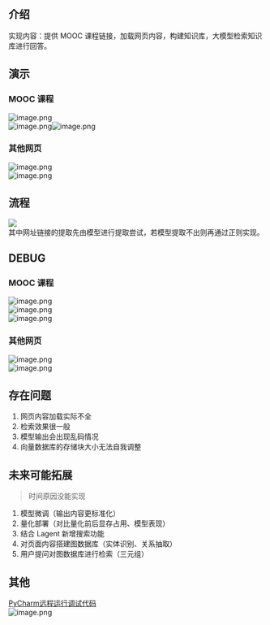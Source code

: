 ## 介绍

实现内容：提供 MOOC 课程链接，加载网页内容，构建知识库，大模型检索知识库进行回答。

## 演示

### MOOC 课程

![image.png](https://cdn.nlark.com/yuque/0/2024/png/2807993/1707052846851-25cd4ca2-730a-491d-a2d6-b26192e72e8d.png#averageHue=%23222a38&clientId=u27a99e96-c597-4&from=paste&height=586&id=u0cfd1852&originHeight=879&originWidth=1920&originalType=binary&ratio=1.5&rotation=0&showTitle=false&size=170565&status=done&style=none&taskId=u8344303c-b7e7-4b86-b9d1-3d9f664b055&title=&width=1280)<br />![image.png](https://cdn.nlark.com/yuque/0/2024/png/2807993/1707052861599-68ac46e8-e442-4ffa-a641-2f9b8dadc171.png#averageHue=%23242c39&clientId=u27a99e96-c597-4&from=paste&height=586&id=u1ab6b24f&originHeight=879&originWidth=1920&originalType=binary&ratio=1.5&rotation=0&showTitle=false&size=215131&status=done&style=none&taskId=ua4a4cd07-c6f3-403b-8253-d451e2aada1&title=&width=1280)![image.png](https://cdn.nlark.com/yuque/0/2024/png/2807993/1707052929381-c63b188b-771f-4d42-86d1-c394f4fd94fa.png#averageHue=%231f2735&clientId=u27a99e96-c597-4&from=paste&height=586&id=u27a6990d&originHeight=879&originWidth=1920&originalType=binary&ratio=1.5&rotation=0&showTitle=false&size=92838&status=done&style=none&taskId=uf61e44db-9651-4af4-8c15-292dfd5115a&title=&width=1280)

### 其他网页

![image.png](https://cdn.nlark.com/yuque/0/2024/png/2807993/1707053077144-a5b7c4f2-7ff7-473d-b142-c5097bb3631c.png#averageHue=%23222a37&clientId=u27a99e96-c597-4&from=paste&height=586&id=uc178e487&originHeight=879&originWidth=1920&originalType=binary&ratio=1.5&rotation=0&showTitle=false&size=160531&status=done&style=none&taskId=uf7be4510-0276-4e03-87ba-9323420d7ec&title=&width=1280)<br />![image.png](https://cdn.nlark.com/yuque/0/2024/png/2807993/1707053069742-c1a4a205-f177-4b2b-b19b-fca7d92f937f.png#averageHue=%23232b38&clientId=u27a99e96-c597-4&from=paste&height=586&id=u87932cc4&originHeight=879&originWidth=1920&originalType=binary&ratio=1.5&rotation=0&showTitle=false&size=195138&status=done&style=none&taskId=uc4747a10-fa90-4547-aad1-37ad171fe2d&title=&width=1280)

## 流程

![](https://cdn.nlark.com/yuque/0/2024/jpeg/2807993/1707050041200-73158594-1fe2-4d12-8d5f-a7b801d04acc.jpeg)<br />其中网址链接的提取先由模型进行提取尝试，若模型提取不出则再通过正则实现。

## DEBUG

### MOOC 课程

![image.png](https://cdn.nlark.com/yuque/0/2024/png/2807993/1707052696411-177798ee-31f5-4c93-8f07-6729e93b0102.png#averageHue=%2334302c&clientId=u27a99e96-c597-4&from=paste&height=556&id=uf69e88b2&originHeight=834&originWidth=1522&originalType=binary&ratio=1.5&rotation=0&showTitle=false&size=426321&status=done&style=none&taskId=u3d31e4b8-7faa-46f1-9fef-2f84540a289&title=&width=1014.6666666666666)<br />![image.png](https://cdn.nlark.com/yuque/0/2024/png/2807993/1707052712990-e69b18af-8c86-4937-baae-f84bf92f0171.png#averageHue=%23272625&clientId=u27a99e96-c597-4&from=paste&height=556&id=u2f3dc962&originHeight=834&originWidth=1522&originalType=binary&ratio=1.5&rotation=0&showTitle=false&size=184112&status=done&style=none&taskId=ud756e6bb-2793-479c-8293-cc5cfaa9eae&title=&width=1014.6666666666666)<br />![image.png](https://cdn.nlark.com/yuque/0/2024/png/2807993/1707052829958-f42336a4-7e98-469a-93c2-c9bfd13433de.png#averageHue=%23272524&clientId=u27a99e96-c597-4&from=paste&height=556&id=u2b612b5b&originHeight=834&originWidth=1522&originalType=binary&ratio=1.5&rotation=0&showTitle=false&size=130643&status=done&style=none&taskId=u8840648a-c988-42d2-b31d-a7364903cac&title=&width=1014.6666666666666)

### 其他网页

![image.png](https://cdn.nlark.com/yuque/0/2024/png/2807993/1707053032569-a1d733d1-62db-4ad2-ba58-8d40797982be.png#averageHue=%23292625&clientId=u27a99e96-c597-4&from=paste&height=556&id=ud64cca94&originHeight=834&originWidth=1522&originalType=binary&ratio=1.5&rotation=0&showTitle=false&size=215654&status=done&style=none&taskId=u93d16734-99cc-493a-82ed-4456373a84d&title=&width=1014.6666666666666)<br />![image.png](https://cdn.nlark.com/yuque/0/2024/png/2807993/1707053150336-96edc90f-9c26-4337-a2b0-418b2e55cdb3.png#averageHue=%23282624&clientId=u27a99e96-c597-4&from=paste&height=556&id=u10cc1cf6&originHeight=834&originWidth=1522&originalType=binary&ratio=1.5&rotation=0&showTitle=false&size=212525&status=done&style=none&taskId=ubb93047d-cd59-4661-9861-93dd5b6de25&title=&width=1014.6666666666666)

## 存在问题

1. 网页内容加载实际不全
2. 检索效果很一般
3. 模型输出会出现乱码情况
4. 向量数据库的存储块大小无法自我调整

## 未来可能拓展

> 时间原因没能实现

1. 模型微调（输出内容更标准化）
2. 量化部署（对比量化前后显存占用、模型表现）
3. 结合 Lagent 新增搜索功能
4. 对页面内容搭建图数据库（实体识别、关系抽取）
5. 用户提问对图数据库进行检索（三元组）

## 其他

[PyCharm远程运行调试代码](https://zhuanlan.zhihu.com/p/38591832)<br />![image.png](https://cdn.nlark.com/yuque/0/2024/png/2807993/1706855337497-2b54983b-5bc2-40fd-9044-7d79b8bdcd07.png#averageHue=%232d2f33&clientId=u1eca6e11-e109-4&from=paste&height=672&id=brzNx&originHeight=1008&originWidth=1539&originalType=binary&ratio=1.5&rotation=0&showTitle=false&size=159735&status=done&style=none&taskId=u2675a299-f1bf-415d-bdbb-0c72955e7b5&title=&width=1026)